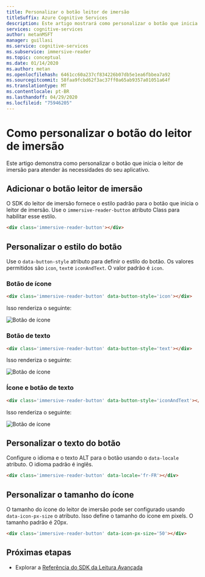 ```yaml
---
title: Personalizar o botão leitor de imersão
titleSuffix: Azure Cognitive Services
description: Este artigo mostrará como personalizar o botão que inicia o leitor de imersão.
services: cognitive-services
author: metanMSFT
manager: guillasi
ms.service: cognitive-services
ms.subservice: immersive-reader
ms.topic: conceptual
ms.date: 01/14/2020
ms.author: metan
ms.openlocfilehash: 6461cc60a237cf834226b07db5e1ea6fbbea7a92
ms.sourcegitcommit: 58faa9fcbd62f3ac37ff0a65ab9357a01051a64f
ms.translationtype: MT
ms.contentlocale: pt-BR
ms.lasthandoff: 04/29/2020
ms.locfileid: "75946205"
---
```

# <a name="how-to-customize-the-immersive-reader-button"></a>Como personalizar o botão do leitor de imersão

Este artigo demonstra como personalizar o botão que inicia o leitor de imersão para atender às necessidades do seu aplicativo.

## <a name="add-the-immersive-reader-button"></a>Adicionar o botão leitor de imersão

O SDK do leitor de imersão fornece o estilo padrão para o botão que inicia o leitor de imersão. Use o `immersive-reader-button` atributo Class para habilitar esse estilo.

```html
<div class='immersive-reader-button'></div>
```

## <a name="customize-the-button-style"></a>Personalizar o estilo do botão

Use o `data-button-style` atributo para definir o estilo do botão. Os valores permitidos são `icon`, `text`e `iconAndText`. O valor padrão é `icon`.

### <a name="icon-button"></a>Botão de ícone

```html
<div class='immersive-reader-button' data-button-style='icon'></div>
```

Isso renderiza o seguinte:

![Botão de ícone](./media/button-icon.png)

### <a name="text-button"></a>Botão de texto

```html
<div class='immersive-reader-button' data-button-style='text'></div>
```

Isso renderiza o seguinte:

![Botão de ícone](./media/button-text.png)

### <a name="icon-and-text-button"></a>Ícone e botão de texto

```html
<div class='immersive-reader-button' data-button-style='iconAndText'></div>
```

Isso renderiza o seguinte:

![Botão de ícone](./media/button-icon-and-text.png)

## <a name="customize-the-button-text"></a>Personalizar o texto do botão

Configure o idioma e o texto ALT para o botão usando o `data-locale` atributo. O idioma padrão é inglês.

```html
<div class='immersive-reader-button' data-locale='fr-FR'></div>
```

## <a name="customize-the-size-of-the-icon"></a>Personalizar o tamanho do ícone

O tamanho do ícone do leitor de imersão pode ser configurado usando `data-icon-px-size` o atributo. Isso define o tamanho do ícone em pixels. O tamanho padrão é 20px.

```html
<div class='immersive-reader-button' data-icon-px-size='50'></div>
```

## <a name="next-steps"></a>Próximas etapas

* Explorar a [Referência do SDK da Leitura Avançada](./reference.md)